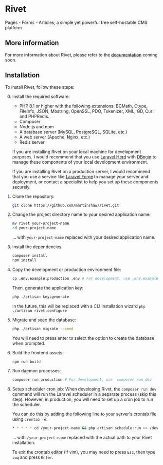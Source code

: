 # Rivet

Pages - Forms - Articles; a simple yet powerful free self-hostable CMS platform

## More information

For more information about Rivet, please refer to the ~~[documentation](https://rivet.martinshaw.co)~~ coming soon.

## Installation

To install Rivet, follow these steps:

0. Install the required software:
   - PHP 8.1 or higher with the following extensions: BCMath, Ctype, Fileinfo, JSON, Mbstring, OpenSSL, PDO, Tokenizer, XML, GD, Curl and PHPRedis.
   - Composer
   - Node.js and npm
   - A database server (MySQL, PostgreSQL, SQLite, etc.)
   - A web server (Apache, Nginx, etc.)
   - Redis server

   If you are installing Rivet on your local machine for development purposes, I would recommend that you use [Laravel Herd](https://herd.laravel.com/) with [DBngin](https://dbngin.com) to manage these components of your local development environment.

   If you are installing Rivet on a production server, I would recommend that you use a service like [Laravel Forge](https://forge.laravel.com) to manage your server and deployment, or contact a specialist to help you set up these components securely.

1. Clone the repository:
   ```bash
   git clone https://github.com/martinshaw/rivet.git
   ```

2. Change the project directory name to your desired application name:
   ```bash
   mv rivet your-project-name
   cd your-project-name
   ```

   ... with `your-project-name` replaced with your desired application name.

2. Install the dependencies:
   ```bash
   composer install
   npm install
   ```

3. Copy the development or production environment file:
   ```bash
   cp .env.example.production .env # For development, use .env.example.development
   ```

   Then, generate the application key:
   ```bash
   php ./artisan key:generate
   ```

   In the future, this will be replaced with a CLI installation wizard `php ./artisan rivet:configure`

4. Migrate and seed the database:
   ```bash
   php ./artisan migrate --seed
   ```

   You will need to press enter to select the option to create the database when prompted.

4. Build the frontend assets:
   ```bash
   npm run build
   ```

5. Run daemon processes:
   ```bash
   composer run production # For development, use `composer run dev`
   ```

6. Setup scheduler cron job:
   When developing Rivet, the `composer run dev` command will run the Laravel scheduler in a separate process (skip this step). However, in production, you will need to set up a cron job to run the scheduler.

   You can do this by adding the following line to your server's crontab file using `crontab -e`:

   ```bash
   * * * * * cd /your-project-name && php artisan schedule:run >> /dev/null 2>&1
   ```

   ... with `/your-project-name` replaced with the actual path to your Rivet installation.

   To exit the crontab editor (if vim), you may need to press `Esc`, then type `:wq` and press `Enter`. 
